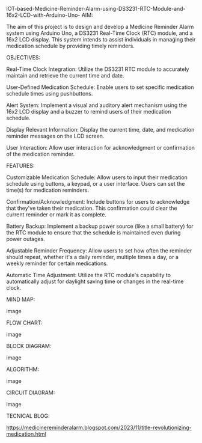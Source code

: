 IOT-based-Medicine-Reminder-Alarm-using-DS3231-RTC-Module-and-16x2-LCD-with-Arduino-Uno-
AIM:

The aim of this project is to design and develop a Medicine Reminder Alarm system using Arduino Uno, a DS3231 Real-Time Clock (RTC) module, and a 16x2 LCD display. This system intends to assist individuals in managing their medication schedule by providing timely reminders.

OBJECTIVES:

Real-Time Clock Integration: Utilize the DS3231 RTC module to accurately maintain and retrieve the current time and date.

User-Defined Medication Schedule: Enable users to set specific medication schedule times using pushbuttons.

Alert System: Implement a visual and auditory alert mechanism using the 16x2 LCD display and a buzzer to remind users of their medication schedule.

Display Relevant Information: Display the current time, date, and medication reminder messages on the LCD screen.

User Interaction: Allow user interaction for acknowledgment or confirmation of the medication reminder.

FEATURES:

Customizable Medication Schedule: Allow users to input their medication schedule using buttons, a keypad, or a user interface. Users can set the time(s) for medication reminders.

Confirmation/Acknowledgment: Include buttons for users to acknowledge that they've taken their medication. This confirmation could clear the current reminder or mark it as complete.

Battery Backup: Implement a backup power source (like a small battery) for the RTC module to ensure that the schedule is maintained even during power outages.

Adjustable Reminder Frequency: Allow users to set how often the reminder should repeat, whether it's a daily reminder, multiple times a day, or a weekly reminder for certain medications.

Automatic Time Adjustment: Utilize the RTC module's capability to automatically adjust for daylight saving time or changes in the real-time clock.

MIND MAP:

image

FLOW CHART:

image

BLOCK DIAGRAM:

image

ALGORITHM:

image

CIRCUIT DIAGRAM:

image

TECNICAL BLOG:

https://medicinereminderalarm.blogspot.com/2023/11/title-revolutionizing-medication.html
